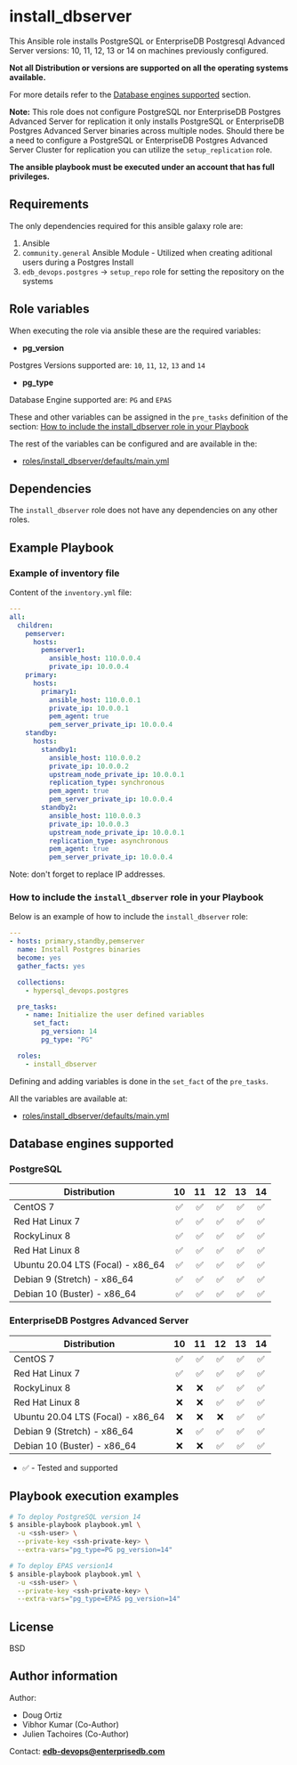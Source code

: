 # install_dbserver

This Ansible role installs PostgreSQL or EnterpriseDB Postgresql Advanced
Server versions: 10, 11, 12, 13 or 14 on machines previously configured.

**Not all Distribution or versions are supported on all the operating systems
available.**

For more details refer to the
[Database engines supported](#database-engines-supported) section.

**Note:**
This role does not configure PostgreSQL nor EnterpriseDB Postgres Advanced
Server for replication it only installs PostgreSQL or EnterpriseDB Postgres
Advanced Server binaries across multiple nodes.
Should there be a need to configure a PostgreSQL or EnterpriseDB Postgres
Advanced Server Cluster for replication you can utilize the `setup_replication`
role.

**The ansible playbook must be executed under an account that has full
privileges.**

## Requirements

The only dependencies required for this ansible galaxy role are:

1. Ansible
2. `community.general` Ansible Module - Utilized when creating aditional
   users during a Postgres Install
3. `edb_devops.postgres` -> `setup_repo` role for setting the repository on
   the systems

## Role variables

When executing the role via ansible these are the required variables:

- **pg_version**

Postgres Versions supported are: `10`, `11`, `12`, `13` and `14`

- **pg_type**

Database Engine supported are: `PG` and `EPAS`

These and other variables can be assigned in the `pre_tasks` definition of the
section: [How to include the install_dbserver role in your Playbook](#how-to-include-the-install_dbserver-role-in-your-playbook)

The rest of the variables can be configured and are available in the:

- [roles/install_dbserver/defaults/main.yml](./defaults/main.yml)

## Dependencies

The `install_dbserver` role does not have any dependencies on any other roles.

## Example Playbook

### Example of inventory file

Content of the `inventory.yml` file:

```yaml
---
all:
  children:
    pemserver:
      hosts:
        pemserver1:
          ansible_host: 110.0.0.4
          private_ip: 10.0.0.4
    primary:
      hosts:
        primary1:
          ansible_host: 110.0.0.1
          private_ip: 10.0.0.1
          pem_agent: true
          pem_server_private_ip: 10.0.0.4
    standby:
      hosts:
        standby1:
          ansible_host: 110.0.0.2
          private_ip: 10.0.0.2
          upstream_node_private_ip: 10.0.0.1
          replication_type: synchronous
          pem_agent: true
          pem_server_private_ip: 10.0.0.4
        standby2:
          ansible_host: 110.0.0.3
          private_ip: 10.0.0.3
          upstream_node_private_ip: 10.0.0.1
          replication_type: asynchronous
          pem_agent: true
          pem_server_private_ip: 10.0.0.4
```

Note: don't forget to replace IP addresses.

### How to include the `install_dbserver` role in your Playbook

Below is an example of how to include the `install_dbserver` role:

```yaml
---
- hosts: primary,standby,pemserver
  name: Install Postgres binaries
  become: yes
  gather_facts: yes

  collections:
    - hypersql_devops.postgres

  pre_tasks:
    - name: Initialize the user defined variables
      set_fact:
        pg_version: 14
        pg_type: "PG"

  roles:
    - install_dbserver
```

Defining and adding variables is done in the `set_fact` of the `pre_tasks`.

All the variables are available at:

- [roles/install_dbserver/defaults/main.yml](./defaults/main.yml)

## Database engines supported

### PostgreSQL

| Distribution                      |         10         |         11         |         12         |         13         |         14         |
| --------------------------------- | :----------------: | :----------------: | :----------------: | :----------------: | :----------------: |
| CentOS 7                          | :white_check_mark: | :white_check_mark: | :white_check_mark: | :white_check_mark: | :white_check_mark: |
| Red Hat Linux 7                   | :white_check_mark: | :white_check_mark: | :white_check_mark: | :white_check_mark: | :white_check_mark: |
| RockyLinux 8                      | :white_check_mark: | :white_check_mark: | :white_check_mark: | :white_check_mark: | :white_check_mark: |
| Red Hat Linux 8                   | :white_check_mark: | :white_check_mark: | :white_check_mark: | :white_check_mark: | :white_check_mark: |
| Ubuntu 20.04 LTS (Focal) - x86_64 | :white_check_mark: | :white_check_mark: | :white_check_mark: | :white_check_mark: | :white_check_mark: |
| Debian 9 (Stretch) - x86_64       | :white_check_mark: | :white_check_mark: | :white_check_mark: | :white_check_mark: | :white_check_mark: |
| Debian 10 (Buster) - x86_64       | :white_check_mark: | :white_check_mark: | :white_check_mark: | :white_check_mark: | :white_check_mark: |

### EnterpriseDB Postgres Advanced Server

| Distribution                      |         10         |         11         |         12         |         13         |         14         |
| --------------------------------- | :----------------: | :----------------: | :----------------: | :----------------: | :----------------: |
| CentOS 7                          | :white_check_mark: | :white_check_mark: | :white_check_mark: | :white_check_mark: | :white_check_mark: |
| Red Hat Linux 7                   | :white_check_mark: | :white_check_mark: | :white_check_mark: | :white_check_mark: | :white_check_mark: |
| RockyLinux 8                      |        :x:         |        :x:         | :white_check_mark: | :white_check_mark: | :white_check_mark: |
| Red Hat Linux 8                   |        :x:         |        :x:         | :white_check_mark: | :white_check_mark: | :white_check_mark: |
| Ubuntu 20.04 LTS (Focal) - x86_64 |        :x:         |        :x:         |        :x:         | :white_check_mark: | :white_check_mark: |
| Debian 9 (Stretch) - x86_64       |        :x:         | :white_check_mark: | :white_check_mark: | :white_check_mark: | :white_check_mark: |
| Debian 10 (Buster) - x86_64       |        :x:         |        :x:         | :white_check_mark: | :white_check_mark: | :white_check_mark: |

- :white_check_mark: - Tested and supported

## Playbook execution examples

```bash
# To deploy PostgreSQL version 14
$ ansible-playbook playbook.yml \
  -u <ssh-user> \
  --private-key <ssh-private-key> \
  --extra-vars="pg_type=PG pg_version=14"
```

```bash
# To deploy EPAS version14
$ ansible-playbook playbook.yml \
  -u <ssh-user> \
  --private-key <ssh-private-key> \
  --extra-vars="pg_type=EPAS pg_version=14"
```

## License

BSD

## Author information

Author:

- Doug Ortiz
- Vibhor Kumar (Co-Author)
- Julien Tachoires (Co-Author)

Contact: **edb-devops@enterprisedb.com**
